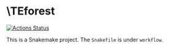 # \TEforest

[![Actions Status](https://github.com/austintdaigle/TEforest/workflows/CI/badge.svg)](https://github.com/austintdaigle/TEforest/actions)

This is a Snakemake project. The `Snakefile` is under `workflow`.
